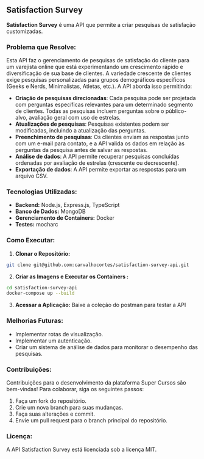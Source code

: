 ## Satisfaction Survey

**Satisfaction Survey** é uma API que permite a criar pesquisas de satisfação customizadas.

### Problema que Resolve:

Esta API faz o gerenciamento de pesquisas de satisfação do cliente para um varejista online que está experimentando um crescimento rápido e diversificação de sua base de clientes. A variedade crescente de clientes exige pesquisas personalizadas para grupos demográficos específicos (Geeks e Nerds, Minimalistas, Atletas, etc.). A API aborda isso permitindo:

- **Criação de pesquisas direcionadas**: Cada pesquisa pode ser projetada com perguntas específicas relevantes para um determinado segmento de clientes. Todas as pesquisas incluem perguntas sobre o público-alvo, avaliação geral com uso de estrelas.
- **Atualizações de pesquisas**: Pesquisas existentes podem ser modificadas, incluindo a atualização das perguntas.
- **Preenchimento de pesquisas**: Os clientes enviam as respostas junto com um e-mail para contato, e a API valida os dados em relação às perguntas da pesquisa antes de salvar as respostas.
- **Análise de dados**: A API permite recuperar pesquisas concluídas ordenadas por avaliação de estrelas (crescente ou decrescente).
- **Exportação de dados**: A API permite exportar as respostas para um arquivo CSV.

### Tecnologias Utilizadas:

- **Backend:** Node.js, Express.js, TypeScript
- **Banco de Dados:** MongoDB
- **Gerenciamento de Containers:** Docker
- **Testes:** mocharc

### Como Executar:

1. **Clonar o Repositório:**

```bash
git clone git@github.com:carvalhocortes/satisfaction-survey-api.git
```

2. **Criar as Imagens e Executar os Containers :**

```bash
cd satisfaction-survey-api
docker-compose up --build
```

3. **Acessar a Aplicação:**
   Baixe a coleção do postman para testar a API

### Melhorias Futuras:

- Implementar rotas de visualização.
- Implementar um autenticação.
- Criar um sistema de análise de dados para monitorar o desempenho das pesquisas.

### Contribuições:

Contribuições para o desenvolvimento da plataforma Super Cursos são bem-vindas! Para colaborar, siga os seguintes passos:

1. Faça um fork do repositório.
2. Crie um nova branch para suas mudanças.
3. Faça suas alterações e commit.
4. Envie um pull request para o branch principal do repositório.

### Licença:

A API Satisfaction Survey está licenciada sob a licença MIT.
